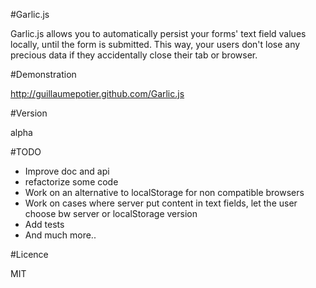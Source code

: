 #Garlic.js

Garlic.js allows you to automatically persist your forms' text field values locally, until the form is submitted. This way, your users don't lose any precious data if they accidentally close their tab or browser.

#Demonstration

http://guillaumepotier.github.com/Garlic.js

#Version

alpha

#TODO

* Improve doc and api
* refactorize some code
* Work on an alternative to localStorage for non compatible browsers
* Work on cases where server put content in text fields, let the user choose bw server or localStorage version
* Add tests
* And much more..

#Licence

MIT